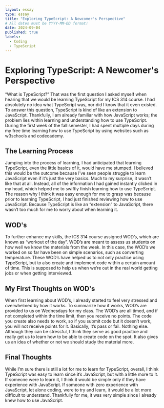 ```yaml
---
layout: essay
type: essay
title: "Exploring TypeScript: A Newcomer's Perspective"
# All dates must be YYYY-MM-DD format!
date: 2024-09-04
published: true
labels:
  - Coding
  - TypeScript
---
```


# Exploring TypeScript: A Newcomer's Perspective

“What is TypeScript?” That was the first question I asked myself when hearing that we would be learning TypeScript for my ICS 314 course. I had absolutely no idea what TypeScript was, nor did I know that it even existed. 
To answer this question, TypeScript is kind of like an extension to JavaScript. Thankfully, I am already familiar with how JavaScript works; the problem lies within learning and understanding how to use TypeScript. 
During the first week of the fall semester, I had spent multiple days during my free time learning how to use TypeScript by using websites such as w3schools and codecademy. 

## The Learning Process

Jumping into the process of learning, I had anticipated that learning TypeScript, even the little basics of it, would have me stumped. I believed this would be the outcome because I’ve seen people struggle to learn JavaScript even if it’s just the very basics. 
Much to my surprise, it wasn’t like that at all. Instead, all of the information I had gained instantly clicked in my head, which helped me to swiftly finish learning how to use TypeScript. The reason why I think it was easy enough for me to grasp was because prior to learning TypeScript, I had just finished reviewing how to use JavaScript. 
Because TypeScript is like an “extension” to JavaScript, there wasn’t too much for me to worry about when learning it.

## WOD's

To further enhance my skills, the ICS 314 course assigned WOD’s, which are known as “workout of the day”. WOD’s are meant to assess us students on how well we know the materials from the week. 
In this case, the WOD’s we worked on so far have been on simple scenarios, such as converting temperature. These WOD’s have helped us to not only practice using TypeScript, but to also create and implement code within a certain amount of time. 
This is supposed to help us when we’re out in the real world getting jobs or when getting interviewed. 

## My First Thoughts on WOD's

When first learning about WOD’s, I already started to feel very stressed and overwhelmed by how it works. To summarize how it works, WOD’s are provided to us on Wednesdays for my class. 
The WOD’s are all timed, and if not completed within the time limit, then you receive no points. The code you create also needs to work, so if you submit code but it doesn’t work, you will not receive points for it. 
Basically, it’s pass or fail. Nothing else. Although they can be stressful, I think they serve as good practice and really get us to learn how to be able to create code on the spot. It also gives us an idea of whether or not we should study the material more. 

## Final Thoughts

While I’m sure there is still a lot for me to learn for TypeScript, overall, I think TypeScript was easy to learn since it’s JavaScript, but with a little more to it. 
If someone were to learn it, I think it would be simple only if they have experience with JavaScript. If someone with zero experience with JavaScript, let alone coding, were to try and learn, it would be a lot more difficult to understand. 
Thankfully for me, it was very simple since I already knew how to use JavaScript.

